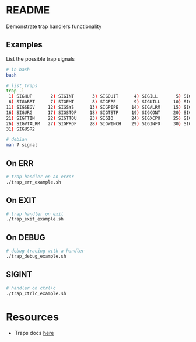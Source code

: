 # README
Demonstrate trap handlers functionality 

## Examples
List the possible trap signals 
```sh
# in bash
bash 

# list traps
trap -l
 1) SIGHUP       2) SIGINT       3) SIGQUIT      4) SIGILL       5) SIGTRAP
 6) SIGABRT      7) SIGEMT       8) SIGFPE       9) SIGKILL     10) SIGBUS
11) SIGSEGV     12) SIGSYS      13) SIGPIPE     14) SIGALRM     15) SIGTERM
16) SIGURG      17) SIGSTOP     18) SIGTSTP     19) SIGCONT     20) SIGCHLD
21) SIGTTIN     22) SIGTTOU     23) SIGIO       24) SIGXCPU     25) SIGXFSZ
26) SIGVTALRM   27) SIGPROF     28) SIGWINCH    29) SIGINFO     30) SIGUSR1
31) SIGUSR2
```

```sh
# debian
man 7 signal
```

## On ERR
```sh
# trap handler on an error
./trap_err_example.sh   
```

## On EXIT
```sh
# trap handler on exit
./trap_exit_example.sh   
```

## On DEBUG
```sh
# debug tracing with a handler
./trap_debug_example.sh   
```

## SIGINT
```sh
# handler on ctrl+c
./trap_ctrlc_example.sh   
```

# Resources
* Traps docs [here](https://tldp.org/LDP/Bash-Beginners-Guide/html/sect_12_02.html)  